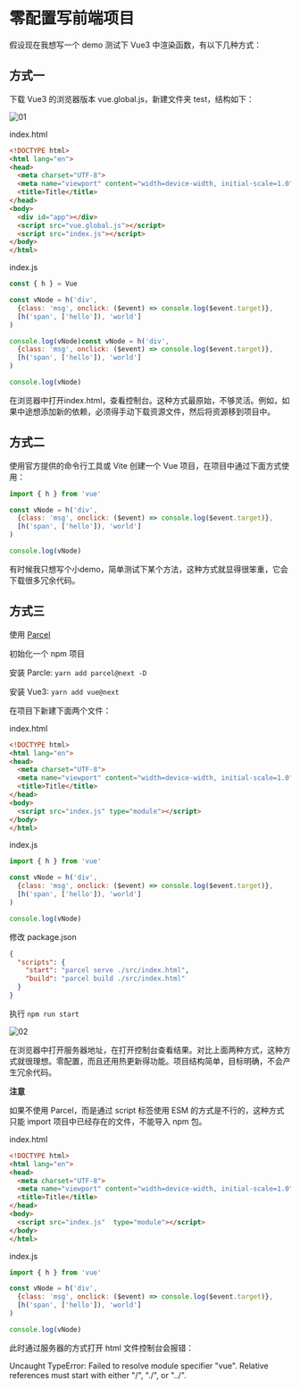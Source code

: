 # 零配置写前端项目

假设现在我想写一个 demo 测试下 Vue3 中渲染函数，有以下几种方式：

## 方式一

下载 Vue3 的浏览器版本 vue.global.js，新建文件夹 test，结构如下：

![01](https://blog-1320825986.cos.ap-nanjing.myqcloud.com/20230715/01.png)

index.html

```html
<!DOCTYPE html>
<html lang="en">
<head>
  <meta charset="UTF-8">
  <meta name="viewport" content="width=device-width, initial-scale=1.0">
  <title>Title</title>
</head>
<body>
  <div id="app"></div>
  <script src="vue.global.js"></script>
  <script src="index.js"></script>
</body>
</html>
```

index.js

```js
const { h } = Vue

const vNode = h('div',
  {class: 'msg', onclick: ($event) => console.log($event.target)},
  [h('span', ['hello']), 'world']
)

console.log(vNode)const vNode = h('div',
  {class: 'msg', onclick: ($event) => console.log($event.target)},
  [h('span', ['hello']), 'world']
)

console.log(vNode)
```

在浏览器中打开index.html，查看控制台。这种方式最原始，不够灵活。例如，如果中途想添加新的依赖，必须得手动下载资源文件，然后将资源移到项目中。

## 方式二

使用官方提供的命令行工具或 Vite 创建一个 Vue 项目，在项目中通过下面方式使用：

```js
import { h } from 'vue'

const vNode = h('div',
  {class: 'msg', onclick: ($event) => console.log($event.target)},
  [h('span', ['hello']), 'world']
)

console.log(vNode)
```

有时候我只想写个小demo，简单测试下某个方法，这种方式就显得很笨重，它会下载很多冗余代码。

## 方式三 

使用 [Parcel](https://v2.parceljs.org/getting-started/webapp/)

初始化一个 npm 项目

安装 Parcle: `yarn add parcel@next -D`

安装 Vue3: `yarn add vue@next`

在项目下新建下面两个文件：

index.html

```html
<!DOCTYPE html>
<html lang="en">
<head>
  <meta charset="UTF-8">
  <meta name="viewport" content="width=device-width, initial-scale=1.0">
  <title>Title</title>
</head>
<body>
  <script src="index.js" type="module"></script>
</body>
</html>
```

index.js

```js
import { h } from 'vue'

const vNode = h('div',
  {class: 'msg', onclick: ($event) => console.log($event.target)},
  [h('span', ['hello']), 'world']
)

console.log(vNode)
```

修改 package.json

```json
{
  "scripts": {
    "start": "parcel serve ./src/index.html",
    "build": "parcel build ./src/index.html"
  }
}
```

执行 `npm run start`

![02](https://blog-1320825986.cos.ap-nanjing.myqcloud.com/20230715/02.png)

在浏览器中打开服务器地址，在打开控制台查看结果。对比上面两种方式，这种方式就很理想。零配置，而且还用热更新得功能。项目结构简单，目标明确，不会产生冗余代码。

**注意**

如果不使用 Parcel，而是通过 script 标签使用 ESM 的方式是不行的，这种方式只能 import 项目中已经存在的文件，不能导入 npm 包。

index.html

```html
<!DOCTYPE html>
<html lang="en">
<head>
  <meta charset="UTF-8">
  <meta name="viewport" content="width=device-width, initial-scale=1.0">
  <title>Title</title>
</head>
<body>
  <script src="index.js"  type="module"></script>
</body>
</html>
```

index.js

```js
import { h } from 'vue'

const vNode = h('div',
  {class: 'msg', onclick: ($event) => console.log($event.target)},
  [h('span', ['hello']), 'world']
)

console.log(vNode)
```

此时通过服务器的方式打开 html 文件控制台会报错：

Uncaught TypeError: Failed to resolve module specifier "vue". Relative references must start with either "/", "./", or "../".
